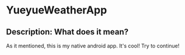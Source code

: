 # YueyueWeatherApp
## Description: What does it mean?
As it mentioned, this is my native android app.
It's cool!
Try to continue!